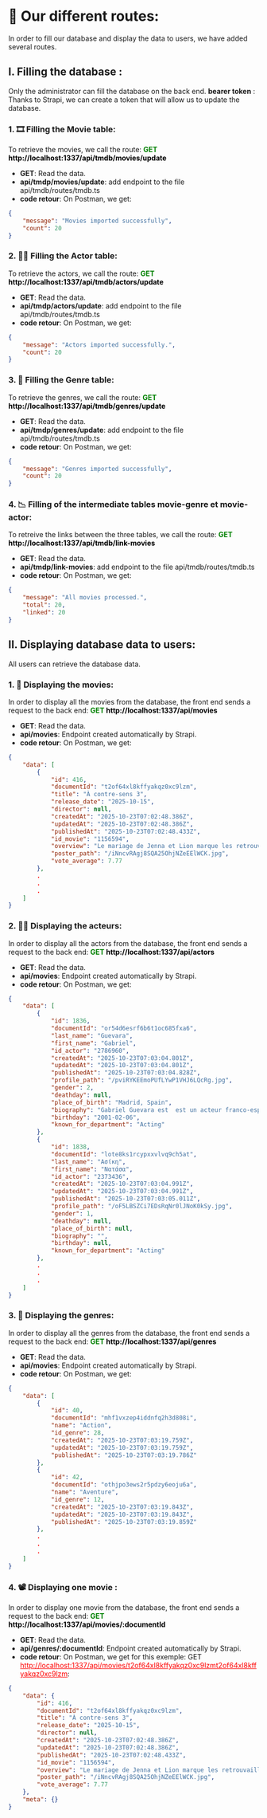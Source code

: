 # :aerial_tramway: Our different routes:
In order to fill our database and display the data to users, we have added several routes.

## I. Filling the database : 
Only the administrator can fill the database on the back end.
**bearer token** : Thanks to Strapi, we can create a token that will allow us to update the database.
### 1. 🎞️  Filling the Movie table:
To retrieve the movies, we call the route: 
**<span style="color: green;">GET</span> <a href="" style="color: black; text-decoration: none;">http://localhost:1337/api/tmdb/movies/update</a>**
- **GET**: Read the data.
- **api/tmdp/movies/update**: add endpoint to the file api/tmdb/routes/tmdb.ts
- **code retour**: On Postman, we get: 
```json
{
    "message": "Movies imported successfully",
    "count": 20
}
```


### 2. 👨‍💼 Filling the Actor table:
To retrieve the actors, we call the route: 
**<span style="color: green;">GET</span> <a href="" style="color: black; text-decoration: none;">http://localhost:1337/api/tmdb/actors/update</a>**
- **GET**: Read the data.
- **api/tmdp/actors/update**: add endpoint to the file api/tmdb/routes/tmdb.ts 
- **code retour**: On Postman, we get: 
```json
{
    "message": "Actors imported successfully.",
    "count": 20
}
```

### 3. 📜 Filling the Genre table:
To retrieve the genres, we call the route: 
**<span style="color: green;">GET</span> <a href="" style="color: black; text-decoration: none;">http://localhost:1337/api/tmdb/genres/update</a>**
- **GET**: Read the data.
- **api/tmdp/genres/update**: add endpoint to the file api/tmdb/routes/tmdb.ts 
- **code retour**: On Postman, we get:
```json
{
    "message": "Genres imported successfully",
    "count": 20
}
```

### 4. :chart_with_downwards_trend: Filling of the intermediate tables movie-genre et movie-actor:
To retreive the links between the three tables, we call the route: 
**<span style="color: green;">GET</span> <a href="" style="color: black; text-decoration: none;">http://localhost:1337/api/tmdb/link-movies</a>**
- **GET**: Read the data.
- **api/tmdp/link-movies**: add endpoint to the file api/tmdb/routes/tmdb.ts 
- **code retour**: On Postman, we get: 
```json
{
    "message": "All movies processed.",
    "total": 20,
    "linked": 20
}
```

## II. Displaying database data to users:
All users can retrieve the database data.

### 1. :movie_camera: Displaying the movies:
In order to display all the movies from the database, the front end sends a request to the back end:
**<span style="color: green;">GET</span> <a href="" style="color: black; text-decoration: none;">http://localhost:1337/api/movies**</a>
- **GET**: Read the data.
- **api/movies**: Endpoint created automatically by Strapi.
- **code retour**: On Postman, we get: 
```json
{
    "data": [
        {
            "id": 416,
            "documentId": "t2of64xl8kffyakqz0xc9lzm",
            "title": "À contre-sens 3",
            "release_date": "2025-10-15",
            "director": null,
            "createdAt": "2025-10-23T07:02:48.386Z",
            "updatedAt": "2025-10-23T07:02:48.386Z",
            "publishedAt": "2025-10-23T07:02:48.433Z",
            "id_movie": "1156594",
            "overview": "Le mariage de Jenna et Lion marque les retrouvailles entre Noah et Nick après leur rupture. L'incapacité de Nick à pardonner à Noah représente un obstacle difficile à surmonter. Lui, héritier des affaires de son grand-père, et elle, qui débute sa carrière, évitent de raviver la flamme entre eux. Mais, maintenant qu'ils se retrouvent, l'amour l'emportera-t-il sur le ressentiment ?",
            "poster_path": "/iNncvRAgj8SQA25OhjNZeEElWCK.jpg",
            "vote_average": 7.77
        },
        .
        .
        .
    ]
}
```

### 2. 🤵‍♂️ Displaying the acteurs:
In order to display all the actors from the database, the front end sends a request to the back end:
**<span style="color: green;">GET</span> <a href="" style="color: black; text-decoration: none;">http://localhost:1337/api/actors</a>**
- **GET**: Read the data.
- **api/movies**: Endpoint created automatically by Strapi.
- **code retour**: On Postman, we get: 
```json
{
    "data": [
        {
            "id": 1836,
            "documentId": "or54d6esrf6b6t1oc685fxa6",
            "last_name": "Guevara",
            "first_name": "Gabriel",
            "id_actor": "2786960",
            "createdAt": "2025-10-23T07:03:04.801Z",
            "updatedAt": "2025-10-23T07:03:04.801Z",
            "publishedAt": "2025-10-23T07:03:04.828Z",
            "profile_path": "/pviRYKEEmoPUfLYwP1VHJ6LQcRg.jpg",
            "gender": 2,
            "deathday": null,
            "place_of_birth": "Madrid, Spain",
            "biography": "Gabriel Guevara est  est un acteur franco-espagnol, surtout connu pour son rôle récurrent de Cristian \"Cris\" Miralles Haro dans Skam España, l’adaptation espagnole de Skam, et comme Nick Leister dans le film original Prime Video My Fault, basé sur la série de romans à succès Wattpad de Mercedes Ron.",
            "birthday": "2001-02-06",
            "known_for_department": "Acting"
        },
        {
            "id": 1838,
            "documentId": "lote8ks1rcypxxvlvq9ch5at",
            "last_name": "Ασίκη",
            "first_name": "Νατάσα",
            "id_actor": "2373436",
            "createdAt": "2025-10-23T07:03:04.991Z",
            "updatedAt": "2025-10-23T07:03:04.991Z",
            "publishedAt": "2025-10-23T07:03:05.011Z",
            "profile_path": "/oF5LBSZCi7EDsRqNr0lJNoK0kSy.jpg",
            "gender": 1,
            "deathday": null,
            "place_of_birth": null,
            "biography": "",
            "birthday": null,
            "known_for_department": "Acting"
        },
        .
        .
        .
    ]
}
```

### 3. 🔢 Displaying the genres:
In order to display all the genres from the database, the front end sends a request to the back end:
**<span style="color: green;">GET</span> <a href="" style="color: black; text-decoration: none;">http://localhost:1337/api/genres</a>**
- **GET**: Read the data.
- **api/movies**: Endpoint created automatically by Strapi.
- **code retour**: On Postman, we get: 
```json
{
    "data": [
        {
            "id": 40,
            "documentId": "mhf1vxzep4iddnfq2h3d808i",
            "name": "Action",
            "id_genre": 28,
            "createdAt": "2025-10-23T07:03:19.759Z",
            "updatedAt": "2025-10-23T07:03:19.759Z",
            "publishedAt": "2025-10-23T07:03:19.786Z"
        },
        {
            "id": 42,
            "documentId": "othjpo3ews2r5pdzy6eoju6a",
            "name": "Aventure",
            "id_genre": 12,
            "createdAt": "2025-10-23T07:03:19.843Z",
            "updatedAt": "2025-10-23T07:03:19.843Z",
            "publishedAt": "2025-10-23T07:03:19.859Z"
        },
        .
        .
        .
    ]
}
```

### 4. 📽️ Displaying one movie :
In order to display one movie from the database, the front end sends a request to the back end:
**<span style="color: green;">GET</span> <a href="" style="color: black; text-decoration: none;">http://localhost:1337/api/movies/:documentId</a>**
- **GET**: Read the data.
- **api/genres/:documentId**: Endpoint created automatically by Strapi.
- **code retour**: On Postman, we get for this exemple: GET <a href="" style="color:red;">http://localhost:1337/api/movies/t2of64xl8kffyakqz0xc9lzmt2of64xl8kffyakqz0xc9lzm</a>: 
```json
{
    "data": {
        "id": 416,
        "documentId": "t2of64xl8kffyakqz0xc9lzm",
        "title": "À contre-sens 3",
        "release_date": "2025-10-15",
        "director": null,
        "createdAt": "2025-10-23T07:02:48.386Z",
        "updatedAt": "2025-10-23T07:02:48.386Z",
        "publishedAt": "2025-10-23T07:02:48.433Z",
        "id_movie": "1156594",
        "overview": "Le mariage de Jenna et Lion marque les retrouvailles entre Noah et Nick après leur rupture. L'incapacité de Nick à pardonner à Noah représente un obstacle difficile à surmonter. Lui, héritier des affaires de son grand-père, et elle, qui débute sa carrière, évitent de raviver la flamme entre eux. Mais, maintenant qu'ils se retrouvent, l'amour l'emportera-t-il sur le ressentiment ?",
        "poster_path": "/iNncvRAgj8SQA25OhjNZeEElWCK.jpg",
        "vote_average": 7.77
    },
    "meta": {}
}
```
